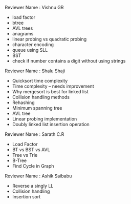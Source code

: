 Reviewer Name : Vishnu GR

- load factor
- btree
- AVL trees
- anagrams
- linear probing vs quadratic probing
- character encoding
- queue using SLL
- BST
- check if number contains a digit without using strings

Reviewer Name : Shalu Shaji

- Quicksort time complexity
- Time complexity – needs improvement
- Why mergesort is best for linked list
- Collision handling methods
- Rehashing
- Minimum spanning tree
- AVL tree
- Linear probing implementation
- Doubly linked list insertion operation

Reviewer Name : Sarath C.R

- Load Factor
- BT vs BST vs AVL
- Tree vs Trie
- B-Tree
- Find Cycle in Graph

Reviewer Name : Ashik Saibabu

- Reverse a singly LL
- Collision handling
- Insertion sort